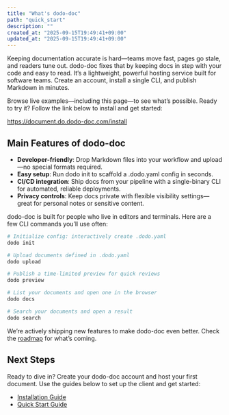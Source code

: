 ```yaml
---
title: "What's dodo-doc"
path: "quick_start"
description: ""
created_at: "2025-09-15T19:49:41+09:00"
updated_at: "2025-09-15T19:49:41+09:00"
---
```


Keeping documentation accurate is hard—teams move fast, pages go stale, and readers tune out.
dodo-doc fixes that by keeping docs in step with your code and easy to read.
It’s a lightweight, powerful hosting service built for software teams.
Create an account, install a single CLI, and publish Markdown in minutes.

Browse live examples—including this page—to see what’s possible.
Ready to try it? Follow the link below to install and get started:

https://document.do.dodo-doc.com/install

## Main Features of dodo-doc

* **Developer-friendly**: Drop Markdown files into your workflow and upload—no special formats required.
* **Easy setup**: Run dodo init to scaffold a .dodo.yaml config in seconds.
* **CI/CD integration**: Ship docs from your pipeline with a single-binary CLI for automated, reliable deployments.
* **Privacy controls**: Keep docs private with flexible visibility settings—great for personal notes or sensitive content.

dodo-doc is built for people who live in editors and terminals. Here are a few CLI commands you’ll use often:

```bash
# Initialize config: interactively create .dodo.yaml
dodo init

# Upload documents defined in .dodo.yaml
dodo upload

# Publish a time-limited preview for quick reviews
dodo preview

# List your documents and open one in the browser
dodo docs

# Search your documents and open a result
dodo search
```

We’re actively shipping new features to make dodo-doc even better. Check the [roadmap](/roadmap) for what’s coming.

## Next Steps
Ready to dive in? Create your dodo-doc account and host your first document.
Use the guides below to set up the client and get started:

- [Installation Guide](https://document.do.dodo-doc.com/install)
- [Quick Start Guide](https://document.do.dodo-doc.com/quick_start)
